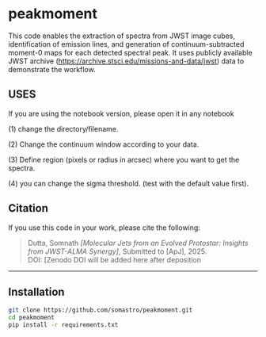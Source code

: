 # peakmoment
This code enables the extraction of spectra from JWST image cubes, identification of emission lines, and generation of continuum-subtracted moment-0 maps for each detected spectral peak. It uses publicly available JWST archive (https://archive.stsci.edu/missions-and-data/jwst) data to demonstrate the workflow.

## USES

If you are using the notebook version, please open it in any notebook

(1) change the directory/filename. 

(2) Change the continuum window according to your data. 

(3) Define region (pixels or radius in arcsec) where you want to get  the spectra.

(4) you can change the sigma threshold. (test with the default value first). 


## Citation

If you use this code in your work, please cite the following:

> Dutta, Somnath *[Molecular Jets from an Evolved Protostar: Insights from JWST-ALMA Synergy]*, Submitted to [ApJ], 2025.  
> DOI: [Zenodo DOI will be added here after deposition


---

## Installation

```bash
git clone https://github.com/somastro/peakmoment.git
cd peakmoment
pip install -r requirements.txt





